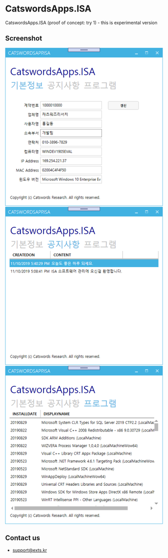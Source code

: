 # CatswordsApps.ISA
CatswordsApps.ISA (proof of concept: try 1) - this is experimental version

## Screenshot
![preview 1](https://raw.githubusercontent.com/gnh1201/CatswordsApps.ISA/master/ISA-Preview-1.png)
![preview 2](https://raw.githubusercontent.com/gnh1201/CatswordsApps.ISA/master/ISA-Preview-2.png)
![preview 3](https://raw.githubusercontent.com/gnh1201/CatswordsApps.ISA/master/ISA-Preview-3.png)

## Contact us
- support@exts.kr
